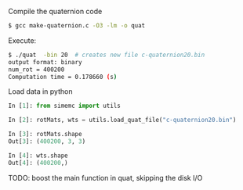
Compile the quaternion code

```bash
$ gcc make-quaternion.c -O3 -lm -o quat
```

Execute:

```bash
$ ./quat  -bin 20  # creates new file c-quaternion20.bin
output format: binary
num_rot = 400200
Computation time = 0.178660 (s)
```

Load data in python

```python
In [1]: from simemc import utils

In [2]: rotMats, wts = utils.load_quat_file("c-quaternion20.bin")

In [3]: rotMats.shape
Out[3]: (400200, 3, 3)

In [4]: wts.shape
Out[4]: (400200,)
```

TODO: boost the main function in quat, skipping the disk I/O

